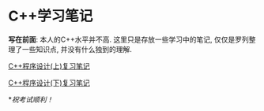 # C++学习笔记

**写在前面**: 本人的C++水平并不高. 这里只是存放一些学习中的笔记, 仅仅是罗列整理了一些知识点, 并没有什么独到的理解.

[C++程序设计(上)复习笔记](cpp1.html)

[C++程序设计(下)复习笔记](cpp2.html)

**祝考试顺利！*
